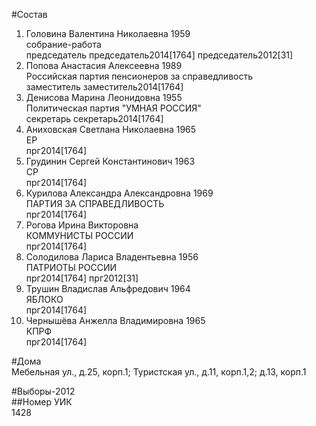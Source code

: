 #Состав  
1. Головина Валентина Николаевна 1959  
    собрание-работа  
    председатель председатель2014[1764] председатель2012[31]  
2. Попова Анастасия Алексеевна 1989  
    Российская партия пенсионеров за справедливость  
    заместитель заместитель2014[1764]  
3. Денисова Марина Леонидовна 1955  
    Политическая партия "УМНАЯ РОССИЯ"  
    секретарь секретарь2014[1764]  
4. Аниховская Светлана Николаевна 1965  
    ЕР  
    прг2014[1764]  
5. Грудинин Сергей Константинович 1963  
    СР  
    прг2014[1764]  
6. Курилова Александра Александровна 1969  
    ПАРТИЯ ЗА СПРАВЕДЛИВОСТЬ  
    прг2014[1764]  
7. Рогова Ирина Викторовна  
    КОММУНИСТЫ РОССИИ      
    прг2014[1764]  
8. Солодилова Лариса Владентьевна 1956  
    ПАТРИОТЫ РОССИИ  
    прг2014[1764] прг2012[31]  
9. Трушин Владислав Альфредович 1964  
    ЯБЛОКО  
    прг2014[1764]  
10. Чернышёва Анжелла Владимировна 1965  
    КПРФ  
    прг2014[1764]  
  
#Дома  
Мебельная ул., д.25, корп.1; Туристская ул., д.11, корп.1,2; д.13, корп.1  
  
#Выборы-2012  
##Номер УИК  
1428  
